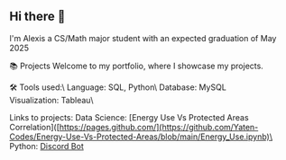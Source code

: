 ## Hi there 👋

I'm Alexis a CS/Math major student with an expected graduation of May 2025

📚 Projects
Welcome to my portfolio, where I showcase my projects.

🛠️ Tools used:\ 
Language: SQL, Python\ 
Database: MySQL\
Visualization: Tableau\ 

Links to projects:
Data Science: [Energy Use Vs Protected Areas Correlation]([https://pages.github.com/](https://github.com/Yaten-Codes/Energy-Use-Vs-Protected-Areas/blob/main/Energy_Use.ipynb)\
Python: [Discord Bot](https://github.com/Yaten-Codes/Discord-Bot-Project/blob/main/Latest_updated/Book_Bot.py)


<!--  
Here are some ideas to get you started:
- 🔭 I’m currently working on ...
- 🌱 I’m currently learning ...
- 👯 I’m looking to collaborate on ...
- 🤔 I’m looking for help with ...
- 💬 Ask me about ...
- 📫 How to reach me: ...
- 😄 Pronouns: ...
- ⚡ Fun fact: ...
-->
